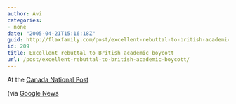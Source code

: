 ```yaml
---
author: Avi
categories:
- none
date: "2005-04-21T15:16:18Z"
guid: http://flaxfamily.com/post/excellent-rebuttal-to-british-academic-boycott/
id: 209
title: Excellent rebuttal to British academic boycott
url: /post/excellent-rebuttal-to-british-academic-boycott/
---
```

At the [Canada National Post](http://www.canada.com/national/nationalpost/news/issuesideas/story.html?id=e0b981f0-ca21-40a8-b500-bf8c5e82be56)

(via [Google News](http://news.google.com/)
